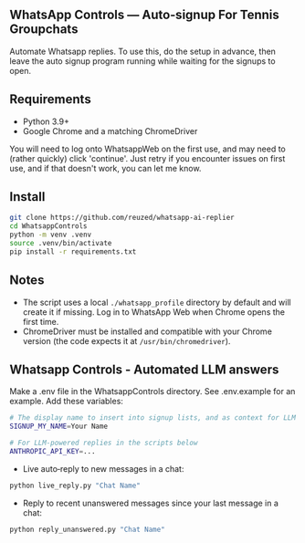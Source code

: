 ## WhatsApp Controls — Auto‑signup For Tennis Groupchats

Automate Whatsapp replies.
To use this, do the setup in advance, then leave the auto signup program running while waiting for the signups to open.

## Requirements
- Python 3.9+
- Google Chrome and a matching ChromeDriver

You will need to log onto WhatsappWeb on the first use, and may need to (rather quickly) click 'continue'. Just retry if you encounter issues on first use, and if that doesn't work, you can let me know.

## Install
```bash
git clone https://github.com/reuzed/whatsapp-ai-replier
cd WhatsappControls
python -m venv .venv
source .venv/bin/activate
pip install -r requirements.txt
```

## Notes
- The script uses a local `./whatsapp_profile` directory by default and will create it if missing. Log in to WhatsApp Web when Chrome opens the first time.
- ChromeDriver must be installed and compatible with your Chrome version (the code expects it at `/usr/bin/chromedriver`).

## Whatsapp Controls - Automated LLM answers

Make a .env file in the WhatsappControls directory. See .env.example for an example. Add these variables:
```bash
# The display name to insert into signup lists, and as context for LLM generated messages
SIGNUP_MY_NAME=Your Name

# For LLM-powered replies in the scripts below
ANTHROPIC_API_KEY=...
```

- Live auto‑reply to new messages in a chat:
```bash
python live_reply.py "Chat Name"
```
- Reply to recent unanswered messages since your last message in a chat:
```bash
python reply_unanswered.py "Chat Name"
```